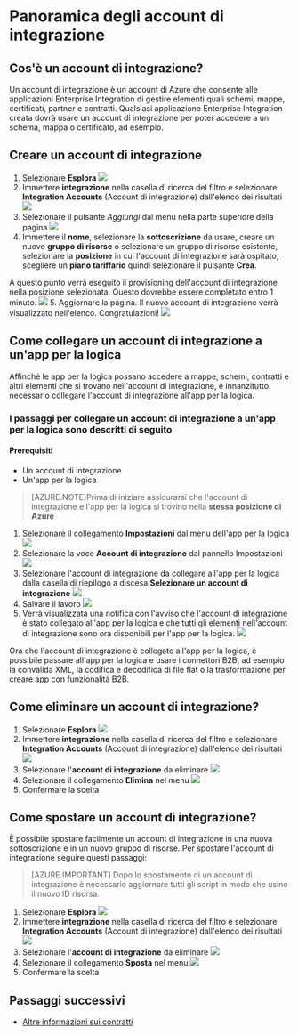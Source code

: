 <properties 
	pageTitle="Panoramica degli account di integrazione ed Enterprise Integration Pack | Servizio app di Microsoft Azure" 
	description="Tutte le informazioni sugli account di integrazione, Enterprise Integration Pack e le app per la logica" 
	services="app-service\logic" 
	documentationCenter=".net,nodejs,java"
	authors="msftman" 
	manager="erikre" 
	editor="cgronlun"/>

<tags 
	ms.service="app-service-logic" 
	ms.workload="integration" 
	ms.tgt_pltfrm="na" 
	ms.devlang="na" 
	ms.topic="article" 
	ms.date="06/29/2016" 
	ms.author="deonhe"/>

# Panoramica degli account di integrazione

## Cos'è un account di integrazione?
Un account di integrazione è un account di Azure che consente alle applicazioni Enterprise Integration di gestire elementi quali schemi, mappe, certificati, partner e contratti. Qualsiasi applicazione Enterprise Integration creata dovrà usare un account di integrazione per poter accedere a un schema, mappa o certificato, ad esempio.

## Creare un account di integrazione 
1. Selezionare **Esplora** ![](./media/app-service-logic-enterprise-integration-accounts/account-1.png)
2. Immettere **integrazione** nella casella di ricerca del filtro e selezionare **Integration Accounts** (Account di integrazione) dall'elenco dei risultati ![](./media/app-service-logic-enterprise-integration-accounts/account-2.png)
3. Selezionare il pulsante *Aggiungi* dal menu nella parte superiore della pagina ![](./media/app-service-logic-enterprise-integration-accounts/account-3.png)
4. Immettere il **nome**, selezionare la **sottoscrizione** da usare, creare un nuovo **gruppo di risorse** o selezionare un gruppo di risorse esistente, selezionare la **posizione** in cui l'account di integrazione sarà ospitato, scegliere un **piano tariffario** quindi selezionare il pulsante **Crea**.

  A questo punto verrà eseguito il provisioning dell'account di integrazione nella posizione selezionata. Questo dovrebbe essere completato entro 1 minuto. ![](./media/app-service-logic-enterprise-integration-accounts/account-4.png)
5. Aggiornare la pagina. Il nuovo account di integrazione verrà visualizzato nell'elenco. Congratulazioni! ![](./media/app-service-logic-enterprise-integration-accounts/account-5.png)

## Come collegare un account di integrazione a un'app per la logica
Affinché le app per la logica possano accedere a mappe, schemi, contratti e altri elementi che si trovano nell'account di integrazione, è innanzitutto necessario collegare l'account di integrazione all'app per la logica.

### I passaggi per collegare un account di integrazione a un'app per la logica sono descritti di seguito 

#### Prerequisiti
- Un account di integrazione
- Un'app per la logica

>[AZURE.NOTE]Prima di iniziare assicurarsi che l'account di integrazione e l'app per la logica si trovino nella **stessa posizione di Azure**

1. Selezionare il collegamento **Impostazioni** dal menu dell'app per la logica ![](./media/app-service-logic-enterprise-integration-accounts/linkaccount-1.png)
2. Selezionare la voce **Account di integrazione** dal pannello Impostazioni ![](./media/app-service-logic-enterprise-integration-accounts/linkaccount-2.png)
3. Selezionare l'account di integrazione da collegare all'app per la logica dalla casella di riepilogo a discesa **Selezionare un account di integrazione** ![](./media/app-service-logic-enterprise-integration-accounts/linkaccount-3.png)
4. Salvare il lavoro ![](./media/app-service-logic-enterprise-integration-accounts/linkaccount-4.png)
5. Verrà visualizzata una notifica con l'avviso che l'account di integrazione è stato collegato all'app per la logica e che tutti gli elementi nell'account di integrazione sono ora disponibili per l'app per la logica. ![](./media/app-service-logic-enterprise-integration-accounts/linkaccount-5.png)

Ora che l'account di integrazione è collegato all'app per la logica, è possibile passare all'app per la logica e usare i connettori B2B, ad esempio la convalida XML, la codifica e decodifica di file flat o la trasformazione per creare app con funzionalità B2B.
    
## Come eliminare un account di integrazione?
1. Selezionare **Esplora** ![](./media/app-service-logic-enterprise-integration-overview/overview-1.png)
2. Immettere **integrazione** nella casella di ricerca del filtro e selezionare **Integration Accounts** (Account di integrazione) dall'elenco dei risultati ![](./media/app-service-logic-enterprise-integration-overview/overview-2.png)
3. Selezionare l'**account di integrazione** da eliminare ![](./media/app-service-logic-enterprise-integration-overview/overview-3.png)
4. Selezionare il collegamento **Elimina** nel menu ![](./media/app-service-logic-enterprise-integration-accounts/delete.png)
5. Confermare la scelta

## Come spostare un account di integrazione?
È possibile spostare facilmente un account di integrazione in una nuova sottoscrizione e in un nuovo gruppo di risorse. Per spostare l'account di integrazione seguire questi passaggi:

>[AZURE.IMPORTANT] Dopo lo spostamento di un account di integrazione è necessario aggiornare tutti gli script in modo che usino il nuovo ID risorsa.

1. Selezionare **Esplora** ![](./media/app-service-logic-enterprise-integration-overview/overview-1.png)
2. Immettere **integrazione** nella casella di ricerca del filtro e selezionare **Integration Accounts** (Account di integrazione) dall'elenco dei risultati ![](./media/app-service-logic-enterprise-integration-overview/overview-2.png)
3. Selezionare l'**account di integrazione** da eliminare ![](./media/app-service-logic-enterprise-integration-overview/overview-3.png)
4. Selezionare il collegamento **Sposta** nel menu ![](./media/app-service-logic-enterprise-integration-accounts/move.png)
5. Confermare la scelta

## Passaggi successivi
- [Altre informazioni sui contratti](./app-service-logic-enterprise-integration-agreements.md "Informazioni sui contratti di Enterprise Integration")


 

<!---HONumber=AcomDC_0706_2016-->